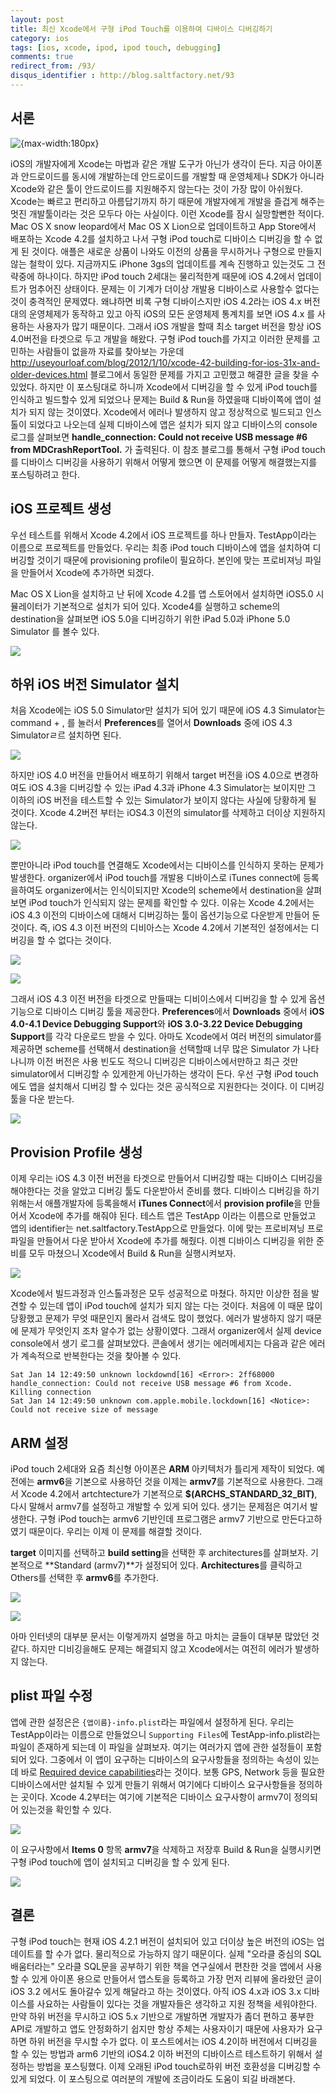 ```yaml
---
layout: post
title: 최신 Xcode에서 구형 iPod Touch를 이용하여 디바이스 디버깅하기
category: ios
tags: [ios, xcode, ipod, ipod touch, debugging]
comments: true
redirect_from: /93/
disqus_identifier : http://blog.saltfactory.net/93
---
```


## 서론

![{max-width:180px}](http://blog.hibrainapps.net/saltfactory/images/871d09ef-3ab8-4ccf-926e-0f97eb29f5fa)

iOS의 개발자에게 Xcode는 마법과 같은 개발 도구가 아닌가 생각이 든다. 지금 아이폰과 안드로이드를 동시에 개발하는데 안드로이드를 개발할 때 운영체제나 SDK가 아니라 Xcode와 같은 툴이 안드로이드를 지원해주지 않는다는 것이 가장 많이 아쉬웠다. Xcode는 빠르고 편리하고 아름답기까지 하기 때문에 개발자에게 개발을 즐겁게 해주는 멋진 개발툴이라는 것은 모두다 아는 사실이다. 이런 Xcode를 잠시 실망할뻔한 적이다. Mac OS X snow leopard에서 Mac OS X Lion으로 업데이트하고 App Store에서 배포하는 Xcode 4.2를 설치하고 나서 구형 iPod touch로 디바이스 디버깅을 할 수 없게 된 것이다. 애플은 새로운 상품이 나와도 이전의 상품을 무시하거나 구형으로 만들지 않는 철학이 있다. 지금까지도 iPhone 3gs의 업데이트를 계속 진행하고 있는것도 그 전략중에 하나이다. 하지만 iPod touch 2세대는 물리적한계 때문에 iOS 4.2에서 업데이트가 멈추어진 상태이다. 문제는 이 기계가 더이상 개발용 디바이스로 사용할수 없다는 것이 충격적인 문제였다. 왜냐하면 비록 구형 디바이스지만 iOS 4.2라는 iOS 4.x 버전대의 운영체제가 동작하고 있고 아직 iOS의 모든 운영체제 통계치를 보면 iOS 4.x 를 사용하는 사용자가 많기 때문이다. 그래서 iOS 개발을 할때 최소 target 버전을 항상 iOS 4.0버전을 타겟으로 두고 개발을 해왔다. 구형 iPod touch를 가지고 이러한 문제를 고민하는 사람들이 없을까 자료를 찾아보는 가운데 http://useyourloaf.com/blog/2012/1/10/xcode-42-building-for-ios-31x-and-older-devices.html 블로그에서 동일한 문제를 가지고 고민했고 해결한 글을 찾을 수 있었다. 하지만 이 포스팅대로 하니까 Xcode에서 디버깅을 할 수 있게 iPod touch를 인식하고 빌드할수 있게 되었으나 문제는 Build & Run을 하였을때 디바이쪽에 앱이 설치가 되지 않는 것이였다. Xcode에서 에러나 발생하지 않고 정상적으로 빌드되고 인스톨이 되었다고 나오는데 실제 디바이스에 앱은 설치가 되지 않고 디바이스의 console 로그를 살펴보면 **handle_connection: Could not receive USB message #6 from MDCrashReportTool.** 가 출력된다. 이 참조 블로그를 통해서 구형 iPod touch를 디바이스 디버깅을 사용하기 위해서 어떻게 했으면 이 문제를 어떻게 해결했는지를 포스팅하려고 한다.

<!--more-->

## iOS 프로젝트 생성

우선 테스트를 위해서 Xcode 4.2에서 iOS 프로젝트를 하나 만들자. TestApp이라는 이름으로 프로젝트를 만들었다. 우리는 최종 iPod touch 디바이스에 앱을 설치하여 디버깅할 것이기 때문에 provisioning profile이 필요하다. 본인에 맞는 프로비져닝 파일을 만들어서 Xcode에 추가하면 되겠다.

Mac OS X Lion을 설치하고 난 뒤에 Xcode 4.2를 앱 스토어에서 설치하면 iOS5.0 시뮬레이터가 기본적으로 설치가 되어 있다. Xcode4를 실행하고 scheme의 destination을 살펴보면 iOS 5.0을 디버깅하기 위한 iPad 5.0과 iPhone 5.0 Simulator 를 볼수 있다.  

![](http://blog.hibrainapps.net/saltfactory/images/1336dac0-1d6e-4b86-9126-832bc54cb764)

## 하위 iOS 버전 Simulator 설치

처음 Xcode에는 iOS 5.0 Simulator만 설치가 되어 있기 때문에 iOS 4.3 Simulator는 command + , 를 눌러서 **Preferences**를 열어서 **Downloads** 중에 iOS 4.3 Simulatorㄹ르 설치하면 된다.

![](http://blog.hibrainapps.net/saltfactory/images/ef9b6c36-2fe4-4203-a4e8-d00bd1fef621)

하지만 iOS 4.0 버전을 만들어서 배포하기 위해서 target 버전을 iOS 4.0으로 변경하여도 iOS 4.3을 디버깅할 수 있는 iPad 4.3과 iPhone 4.3 Simulator는 보이지만 그 이하의 iOS 버전을 테스트할 수 있는 Simulator가 보이지 않다는 사실에 당황하게 될 것이다. Xcode 4.2버전 부터는 iOS4.3 이전의 simulator를 삭제하고 더이상 지원하지 않는다.

![](http://blog.hibrainapps.net/saltfactory/images/e5668346-0bc4-469e-804e-d7b0e5f23c17)

뿐만아니라 iPod touch를 연결해도 Xcode에서는 디바이스를 인식하지 못하는 문제가 발생한다. organizer에서 iPod touch를 개발용 디바이스로 iTunes connect에 등록을하여도 organizer에서는 인식이되지만 Xcode의 scheme에서 destination을 살펴보면 iPod touch가 인식되지 않는 문제를 확인할 수 있다. 이유는 Xcode 4.2에서는 iOS 4.3 이전의 디바이스에 대해서 디버깅하는 툴이 옵션기능으로 다운받게 만들어 둔것이다. 즉, iOS 4.3 이전 버전의 디비아스는 Xcode 4.2에서 기본적인 설정에서는 디버깅을 할 수 없다는 것이다.

![](http://blog.hibrainapps.net/saltfactory/images/c53ac585-fb66-43e3-80e2-a64f848dd3f4)

![](http://blog.hibrainapps.net/saltfactory/images/629a47f9-ac18-46f9-97f8-8f9345040016)

그래서 iOS 4.3 이전 버전을 타겟으로 만들때는 디비이스에서 디버깅을 할 수 있게 옵션 기능으로 디바이스 디버깅 툴을 제공한다. **Preferences**에서 **Downloads** 중에서 **iOS 4.0-4.1 Device Debugging Support**와 **iOS 3.0-3.22 Device Debugging Support**를 각각 다운로드 받을 수 있다. 아마도 Xcode에서 여러 버전의 simulator를 제공하면 scheme를 선택해서 destination을 선택할때 너무 많은 Simulator 가 나타나니까 이전 버전은 사용 빈도도 적으니 디버깅은 디바이스에서만하고 최근 것만 simulator에서 디버깅할 수 있게한게 아닌가하는 생각이 든다. 우선 구형 iPod touch에도 앱을 설치해서 디버깅 할 수 있다는 것은 공식적으로 지원한다는 것이다. 이 디버깅 툴을 다운 받는다.

![](http://blog.hibrainapps.net/saltfactory/images/9f576643-6497-4daf-b2f2-6523fba2b520)

## Provision Profile 생성

이제 우리는 iOS 4.3 이전 버전을 타겟으로 만들어서 디버깅할 때는 디바이스 디버깅을 해야한다는 것을 알았고 디버깅 툴도 다운받아서 준비를 했다. 디바이스 디버깅을 하기위해는서 애플개발자에 등록을해서 **iTunes Connect**에서 **provision profile**을 만들어서 Xcode에 추가를 해줘야 된다. 테스트 앱은 TestApp 이라는 이름으로 만들었고 앱의 identifier는 net.saltfactory.TestApp으로 만들었다. 이에 맞는 프로비져닝 프로파일을 만들어서 다운 받아서 Xcode에 추가를 해줬다. 이젠 디바이스 디버깅을 위한 준비를 모두 마쳤으니 Xcode에서 Build & Run을 실행시켜보자.

![](http://blog.hibrainapps.net/saltfactory/images/43998a9e-de34-482f-b8d7-37cd4aff70e0)

Xcode에서 빌드과정과 인스톨과정은 모두 성공적으로 마쳤다. 하지만 이상한 점을 발견할 수 있는데 앱이 iPod touch에 설치가 되지 않는 다는 것이다. 처음에 이 때문 많이 당황했고 문제가 무엇 때문인지 몰라서 검색도 많이 했었다. 에러가 발생하지 않기 때문에 문제가 무엇인지 조차 알수가 없는 상황이였다. 그래서 organizer에서 실제 device console에서 생기 로그를 살펴보았다. 콘솔에서 생기는 에러메세지는 다음과 같은 에러가 계속적으로 반복한다는 것을 찾아볼 수 있다.

```
Sat Jan 14 12:49:50 unknown lockdownd[16] <Error>: 2ff68000 handle_connection: Could not receive USB message #6 from Xcode. Killing connection
Sat Jan 14 12:49:50 unknown com.apple.mobile.lockdown[16] <Notice>: Could not receive size of message
```

## ARM 설정

iPod touch 2세대와 요즘 최신형 아이폰은 **ARM** 아키텍처가 틀리게 제작이 되었다. 예전에는 **armv6**을 기본으로 사용하던 것을 이제는 **armv7**를 기본적으로 사용한다. 그래서 Xcode 4.2에서 artchtecture가 기본적으로 **$(ARCHS_STANDARD_32_BIT)**, 다시 말해서 armv7를 설정하고 개발할 수 있게 되어 있다. 생기는 문제점은 여기서 발생한다. 구형 iPod touch는 armv6 기반인데 프로그램은 armv7 기반으로 만든다고하였기 때문이다. 우리는 이제 이 문제를 해결할 것이다.

**target** 이미지를 선택하고 **build setting**을 선택한 후 architectures를 살펴보자. 기본적으로 **Standard (armv7)**가 설정되어 있다. **Architectures**를 클릭하고 Others를 선택한 후 **armv6**를 추가한다.

![](http://blog.hibrainapps.net/saltfactory/images/0e75ec63-5993-4c6f-b1ac-22c8b30385a0)

![](http://blog.hibrainapps.net/saltfactory/images/b73ceff6-348c-486d-aa21-b0b7baea4aa9)

아마 인터넷의 대부분 문서는 이렇게까지 설명을 하고 마치는 글들이 대부분 많았던 것 같다. 하지만 디비깅을해도 문제는 해결되지 않고 Xcode에서는 여전히 에러가 발생하지 않는다.

## plist 파일 수정

앱에 관한 설정은은 `{앱이름}-info.plist`라는 파일에서 설정하게 된다. 우리는 TestApp이라는 이름으로 만들었으니 `Supporting Files`에 TestApp-info.plist라는 파일이 존재하게 되는데 이 파일을 살펴보자. 여기는 여러가지 앱에 관한 설정들이 포함되어 있다. 그중에서 이 앱이 요구하는 디바이스의 요구사항들을 정의하는 속성이 있는데 바로 [Required device capabilities](https://developer.apple.com/library/ios/documentation/DeviceInformation/Reference/iOSDeviceCompatibility/DeviceCompatibilityMatrix/DeviceCompatibilityMatrix.html)라는 것이다. 보통 GPS, Network 등을 필요한 디바이스에서만 설치될 수 있게 만들기 위해서 여기에다 디바이스 요구사항들을 정의하는 곳이다. Xcode 4.2부터는 여기에 기본적은 디바이스 요구사항이 armv7이 정의되어 있는것을 확인할 수 있다.

![](http://blog.hibrainapps.net/saltfactory/images/a414f669-1bca-423a-875d-3a13d3971407)

이 요구사항에서 **Items 0** 항목 **armv7**을 삭제하고 저장후 Build & Run을 실행시키면 구형 iPod touch에 앱이 설치되고 디버깅을 할 수 있게 된다.

![](http://blog.hibrainapps.net/saltfactory/images/0e051b8a-90d2-4fe2-93f6-e8a561905620)

## 결론

구형 iPod touch는 현재 iOS 4.2.1 버전이 설치되어 있고 더이상 높은 버전의 iOS는 업데이트를 할 수가 없다. 물리적으로 가능하지 않기 때문이다. 실제 "오라클 중심의 SQL 배움터라는" 오라클 SQL문을 공부하기 위한 책을 연구실에서 편찬한 것을 앱에서 사용할 수 있게 아이폰 용으로 만들어서 앱스토을 등록하고 가장 먼저 리뷰에 올라왔던 글이 iOS 3.2 에서도 돌아갈수 있게 해달라고 하는 것이였다. 아직 iOS 4.x과 iOS 3.x 디바이스를 사요하는 사람들이 있다는 것을 개발자들은 생각하고 지원 정책을 세워야한다. 만약 하위 버전을 무시하고 iOS 5.x 기반으로 개발하면 개발자가 좀더 편하고 풍부한 API로 개발하고 앱도 안정화하기 쉽지만 항상 주체는 사용자이기 때문에 사용자가 요구하면 하위 버전을 무시할 수가 없다. 이 포스트에서는 iOS 4.2이하 버전에서 디버깅을 할 수 있는 방법과 arm6 기반의 iOS4.2 이하 버전의 디바이스르 테스트하기 위해서 설정하는 방법을 포스팅했다. 이제 오래된 iPod touch로하위 버전 호환성을 디버깅할 수 있게 되었다. 이 포스팅으로 여러분의 개발에 조금이라도 도움이 되길 바래본다.


